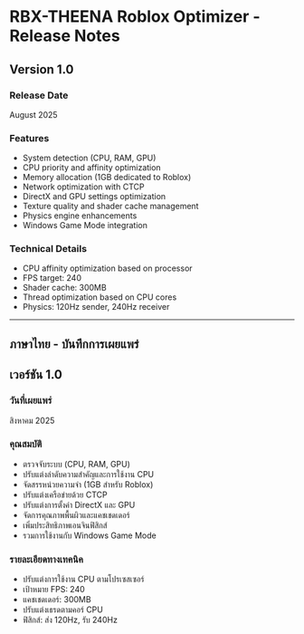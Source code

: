 # RBX-THEENA Roblox Optimizer - Release Notes

## Version 1.0

### Release Date
August 2025

### Features
- System detection (CPU, RAM, GPU)
- CPU priority and affinity optimization
- Memory allocation (1GB dedicated to Roblox)
- Network optimization with CTCP
- DirectX and GPU settings optimization
- Texture quality and shader cache management
- Physics engine enhancements
- Windows Game Mode integration

### Technical Details
- CPU affinity optimization based on processor
- FPS target: 240
- Shader cache: 300MB
- Thread optimization based on CPU cores
- Physics: 120Hz sender, 240Hz receiver

---

## ภาษาไทย - บันทึกการเผยแพร่

## เวอร์ชัน 1.0

### วันที่เผยแพร่
สิงหาคม 2025

### คุณสมบัติ
- ตรวจจับระบบ (CPU, RAM, GPU)
- ปรับแต่งลำดับความสำคัญและการใช้งาน CPU
- จัดสรรหน่วยความจำ (1GB สำหรับ Roblox)
- ปรับแต่งเครือข่ายด้วย CTCP
- ปรับแต่งการตั้งค่า DirectX และ GPU
- จัดการคุณภาพพื้นผิวและแคชเชดเดอร์
- เพิ่มประสิทธิภาพเอนจินฟิสิกส์
- รวมการใช้งานกับ Windows Game Mode

### รายละเอียดทางเทคนิค
- ปรับแต่งการใช้งาน CPU ตามโปรเซสเซอร์
- เป้าหมาย FPS: 240
- แคชเชดเดอร์: 300MB
- ปรับแต่งเธรดตามคอร์ CPU
- ฟิสิกส์: ส่ง 120Hz, รับ 240Hz